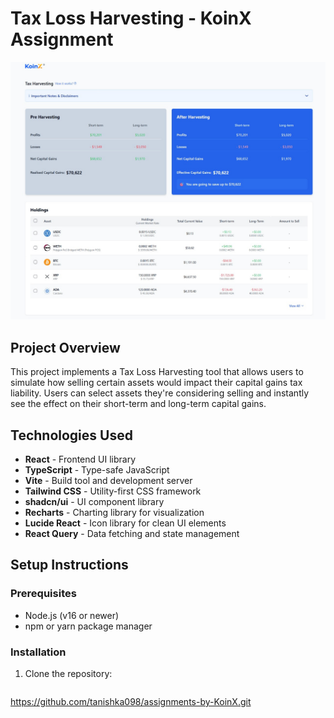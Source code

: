 # Tax Loss Harvesting - KoinX Assignment

![Application Screenshot](public/images/harvesting-screenshot.jpg)

## Project Overview

This project implements a Tax Loss Harvesting tool that allows users to simulate how selling certain assets would impact their capital gains tax liability. Users can select assets they're considering selling and instantly see the effect on their short-term and long-term capital gains.

## Technologies Used

- **React** - Frontend UI library  
- **TypeScript** - Type-safe JavaScript  
- **Vite** - Build tool and development server  
- **Tailwind CSS** - Utility-first CSS framework  
- **shadcn/ui** - UI component library  
- **Recharts** - Charting library for visualization  
- **Lucide React** - Icon library for clean UI elements  
- **React Query** - Data fetching and state management  

## Setup Instructions

### Prerequisites
- Node.js (v16 or newer)
- npm or yarn package manager

### Installation

1. Clone the repository:
   ```sh
 https://github.com/tanishka098/assignments-by-KoinX.git
